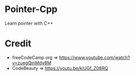 # Pointer-Cpp
Learn pointer with C++

# Credit

- freeCodeCamp.org => https://www.youtube.com/watch?v=zuegQmMdy8M
- CodeBeauty => https://youtu.be/kiUGf_Z08RQ

